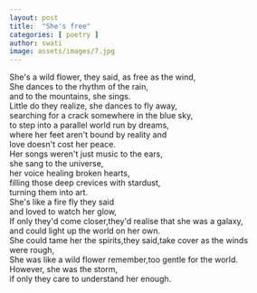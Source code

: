 ```yaml
---
layout: post
title:  "She's free"
categories: [ poetry ]
author: swati 
image: assets/images/7.jpg 
---
```

She's a wild flower, they said, as free as the wind,  
She dances to the rhythm of the rain,  
and to the mountains, she sings.  
Little do they realize, she dances to fly away,  
searching for a crack somewhere in the blue sky,  
to step into a parallel world run by dreams,  
where her feet aren't bound by reality and  
love doesn't cost her peace.  
Her songs weren't just music to the ears,  
she sang to the universe,  
her voice healing broken hearts,  
filling those deep crevices with stardust,  
turning them into art.  
She's like a fire fly they said  
and loved to watch her glow,  
If only they'd come closer,they'd realise that she was a galaxy,  
and could light up the world on her own.  
She could tame her the spirits,they said,take cover as the winds  
were rough,  
She was like a wild flower remember,too gentle for the world.  
However, she was the storm,  
if only they care to understand her enough.   

